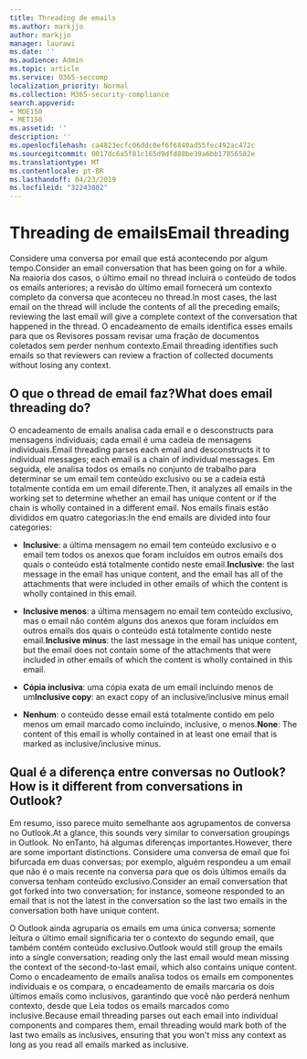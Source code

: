 ```yaml
---
title: Threading de emails
ms.author: markjjo
author: markjjo
manager: laurawi
ms.date: ''
ms.audience: Admin
ms.topic: article
ms.service: O365-seccomp
localization_priority: Normal
ms.collection: M365-security-compliance
search.appverid:
- MOE150
- MET150
ms.assetid: ''
description: ''
ms.openlocfilehash: ca4823ecfc06ddc0ef6f6840ad55fec492ac472c
ms.sourcegitcommit: 0017dc6a5f81c165d9dfd88be39a6bb17856582e
ms.translationtype: MT
ms.contentlocale: pt-BR
ms.lasthandoff: 04/23/2019
ms.locfileid: "32243802"
---
```

# <a name="email-threading"></a><span data-ttu-id="a4372-102">Threading de emails</span><span class="sxs-lookup"><span data-stu-id="a4372-102">Email threading</span></span>

<span data-ttu-id="a4372-103">Considere uma conversa por email que está acontecendo por algum tempo.</span><span class="sxs-lookup"><span data-stu-id="a4372-103">Consider an email conversation that has been going on for a while.</span></span> <span data-ttu-id="a4372-104">Na maioria dos casos, o último email no thread incluirá o conteúdo de todos os emails anteriores; a revisão do último email fornecerá um contexto completo da conversa que aconteceu no thread.</span><span class="sxs-lookup"><span data-stu-id="a4372-104">In most cases, the last email on the thread will include the contents of all the preceding emails; reviewing the last email will give a complete context of the conversation that happened in the thread.</span></span> <span data-ttu-id="a4372-105">O encadeamento de emails identifica esses emails para que os Revisores possam revisar uma fração de documentos coletados sem perder nenhum contexto.</span><span class="sxs-lookup"><span data-stu-id="a4372-105">Email threading identifies such emails so that reviewers can review a fraction of collected documents without losing any context.</span></span>

## <a name="what-does-email-threading-do"></a><span data-ttu-id="a4372-106">O que o thread de email faz?</span><span class="sxs-lookup"><span data-stu-id="a4372-106">What does email threading do?</span></span>

<span data-ttu-id="a4372-107">O encadeamento de emails analisa cada email e o desconstructs para mensagens individuais; cada email é uma cadeia de mensagens individuais.</span><span class="sxs-lookup"><span data-stu-id="a4372-107">Email threading parses each email and desconstructs it to individual messages; each email is a chain of individual messages.</span></span> <span data-ttu-id="a4372-108">Em seguida, ele analisa todos os emails no conjunto de trabalho para determinar se um email tem conteúdo exclusivo ou se a cadeia está totalmente contida em um email diferente.</span><span class="sxs-lookup"><span data-stu-id="a4372-108">Then, it analyzes all emails in the working set to determine whether an email has unique content or if the chain is wholly contained in a different email.</span></span> <span data-ttu-id="a4372-109">Nos emails finais estão divididos em quatro categorias:</span><span class="sxs-lookup"><span data-stu-id="a4372-109">In the end emails are divided into four categories:</span></span>

- <span data-ttu-id="a4372-110">**Inclusive**: a última mensagem no email tem conteúdo exclusivo e o email tem todos os anexos que foram incluídos em outros emails dos quais o conteúdo está totalmente contido neste email.</span><span class="sxs-lookup"><span data-stu-id="a4372-110">**Inclusive**: the last message in the email has unique content, and the email has all of the attachments that were included in other emails of which the content is wholly contained in this email.</span></span>


- <span data-ttu-id="a4372-111">**Inclusive menos**: a última mensagem no email tem conteúdo exclusivo, mas o email não contém alguns dos anexos que foram incluídos em outros emails dos quais o conteúdo está totalmente contido neste email.</span><span class="sxs-lookup"><span data-stu-id="a4372-111">**Inclusive minus**: the last message in the email has unique content, but the email does not contain some of the attachments that were included in other emails of which the content is wholly contained in this email.</span></span>

- <span data-ttu-id="a4372-112">**Cópia inclusiva**: uma cópia exata de um email incluindo menos de um</span><span class="sxs-lookup"><span data-stu-id="a4372-112">**Inclusive copy**: an exact copy of an inclusive/inclusive minus email</span></span>

- <span data-ttu-id="a4372-113">**Nenhum**: o conteúdo desse email está totalmente contido em pelo menos um email marcado como incluindo, inclusive, o menos.</span><span class="sxs-lookup"><span data-stu-id="a4372-113">**None**: The content of this email is wholly contained in at least one email that is marked as inclusive/inclusive minus.</span></span>

## <a name="how-is-it-different-from-conversations-in-outlook"></a><span data-ttu-id="a4372-114">Qual é a diferença entre conversas no Outlook?</span><span class="sxs-lookup"><span data-stu-id="a4372-114">How is it different from conversations in Outlook?</span></span>
<span data-ttu-id="a4372-115">Em resumo, isso parece muito semelhante aos agrupamentos de conversa no Outlook.</span><span class="sxs-lookup"><span data-stu-id="a4372-115">At a glance, this sounds very similar to conversation groupings in Outlook.</span></span> <span data-ttu-id="a4372-116">No enTanto, há algumas diferenças importantes.</span><span class="sxs-lookup"><span data-stu-id="a4372-116">However, there are some important distinctions.</span></span> <span data-ttu-id="a4372-117">Considere uma conversa de email que foi bifurcada em duas conversas; por exemplo, alguém respondeu a um email que não é o mais recente na conversa para que os dois últimos emails da conversa tenham conteúdo exclusivo.</span><span class="sxs-lookup"><span data-stu-id="a4372-117">Consider an email conversation that got forked into two conversation; for instance, someone responded to an email that is not the latest in the conversation so the last two emails in the conversation both have unique content.</span></span>

<span data-ttu-id="a4372-118">O Outlook ainda agruparia os emails em uma única conversa; somente leitura o último email significaria ter o contexto do segundo email, que também contém conteúdo exclusivo.</span><span class="sxs-lookup"><span data-stu-id="a4372-118">Outlook would still group the emails into a single conversation; reading only the last email would mean missing the context of the second-to-last email, which also contains unique content.</span></span> <span data-ttu-id="a4372-119">Como o encadeamento de emails analisa todos os emails em componentes individuais e os compara, o encadeamento de emails marcaria os dois últimos emails como inclusivos, garantindo que você não perderá nenhum contexto, desde que Leia todos os emails marcados como inclusive.</span><span class="sxs-lookup"><span data-stu-id="a4372-119">Because email threading parses out each email into individual components and compares them, email threading would mark both of the last two emails as inclusives, ensuring that you won't miss any context as long as you read all emails marked as inclusive.</span></span>